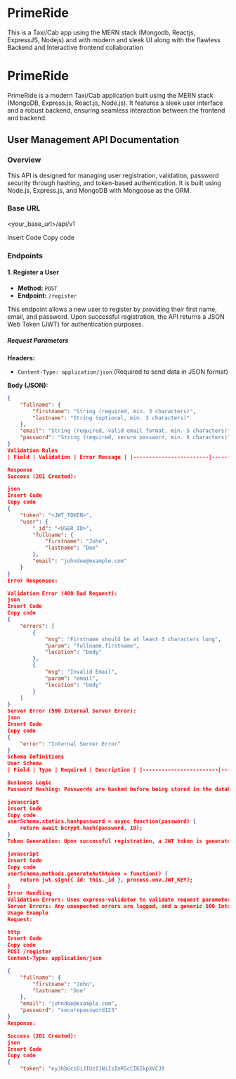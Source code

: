 # PrimeRide
This is a Taxi/Cab app using the MERN stack (Mongodb, Reactjs, ExpressJS, Nodejs) and with modern and sleek UI along with the flawless Backend and  Interactive frontend collaboration



# PrimeRide

PrimeRide is a modern Taxi/Cab application built using the MERN stack (MongoDB, Express.js, React.js, Node.js). It features a sleek user interface and a robust backend, ensuring seamless interaction between the frontend and backend.

## User Management API Documentation

### Overview

This API is designed for managing user registration, validation, password security through hashing, and token-based authentication. It is built using Node.js, Express.js, and MongoDB with Mongoose as the ORM.

### Base URL
<your_base_url>/api/v1

Insert Code
Copy code

### Endpoints

#### 1. Register a User

- **Method:** `POST`
- **Endpoint:** `/register`

This endpoint allows a new user to register by providing their first name, email, and password. Upon successful registration, the API returns a JSON Web Token (JWT) for authentication purposes.

##### Request Parameters

**Headers:**
- `Content-Type: application/json` (Required to send data in JSON format)

**Body (JSON):**
```json
{
    "fullname": {
        "firstname": "String (required, min. 3 characters)",
        "lastname": "String (optional, min. 3 characters)"
    },
    "email": "String (required, valid email format, min. 5 characters)",
    "password": "String (required, secure password, min. 6 characters)"
}
Validation Rules
| Field | Validation | Error Message | |------------------------|----------------------------------------------|---------------------------------------------| | fullname.firstname | Must be at least 3 characters long. | "Firstname should be at least 3 characters long." | | email | Must be a valid email format. | "Invalid Email." | | password | Must be at least 6 characters long. | "Password must be at least 6 characters long." |

Response
Success (201 Created):

json
Insert Code
Copy code
{
    "token": "<JWT_TOKEN>",
    "user": {
        "_id": "<USER_ID>",
        "fullname": {
            "firstname": "John",
            "lastname": "Doe"
        },
        "email": "johndoe@example.com"
    }
}
Error Responses:

Validation Error (400 Bad Request):
json
Insert Code
Copy code
{
    "errors": [
        {
            "msg": "Firstname should be at least 3 characters long",
            "param": "fullname.firstname",
            "location": "body"
        },
        {
            "msg": "Invalid Email",
            "param": "email",
            "location": "body"
        }
    ]
}
Server Error (500 Internal Server Error):
json
Insert Code
Copy code
{
    "error": "Internal Server Error"
}
Schema Definitions
User Schema
| Field | Type | Required | Description | |------------------------|---------|----------|-----------------------------------------------| | fullname.firstname | String | Yes | First name of the user (min. 3 characters). | | fullname.lastname | String | No | Last name of the user (min. 3 characters). | | email | String | Yes | Unique email address of the user. | | password | String | Yes | Secure password (stored as a hashed value). | | socketID | String | No | Used for real-time communication (Socket.IO).|

Business Logic
Password Hashing: Passwords are hashed before being stored in the database using the bcrypt library to ensure security.

javascript
Insert Code
Copy code
userSchema.statics.hashpassword = async function(password) {
    return await bcrypt.hash(password, 10);
}
Token Generation: Upon successful registration, a JWT token is generated for authentication.

javascript
Insert Code
Copy code
userSchema.methods.generateAuthtoken = function() {
    return jwt.sign({ id: this._id }, process.env.JWT_KEY);
}
Error Handling
Validation Errors: Uses express-validator to validate request parameters and return structured error messages.
Server Errors: Any unexpected errors are logged, and a generic 500 Internal Server Error response is returned.
Usage Example
Request:

http
Insert Code
Copy code
POST /register
Content-Type: application/json

{
    "fullname": {
        "firstname": "John",
        "lastname": "Doe"
    },
    "email": "johndoe@example.com",
    "password": "securepassword123"
}
Response:

Success (201 Created):
json
Insert Code
Copy code
{
    "token": "eyJhbGciOiJIUzI1NiIsInR5cCI6IkpXVCJ9
